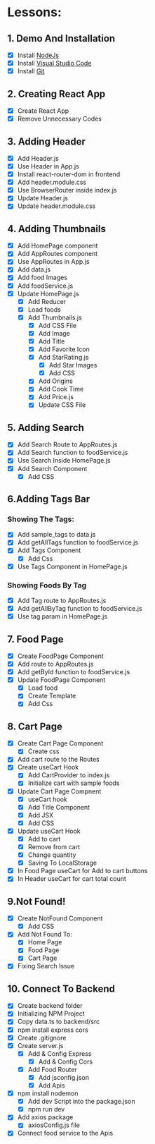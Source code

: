 # Lessons:

## 1. Demo And Installation

- [x] Install [NodeJs](https://nodejs.org/en)
- [x] Install [Visual Studio Code](https://code.visualstudio.com)
- [x] Install [Git](https://git-scm.com)

## 2. Creating React App

- [x] Create React App
- [x] Remove Unnecessary Codes

## 3. Adding Header

- [x] Add Header.js
- [x] Use Header in App.js
- [x] Install react-router-dom in frontend
- [x] Add header.module.css
- [x] Use BrowserRouter inside index.js
- [x] Update Header.js
- [x] Update header.module.css

## 4. Adding Thumbnails

- [x] Add HomePage component
- [x] Add AppRoutes component
- [x] Use AppRoutes in App.js
- [x] Add data.js
- [x] Add food Images
- [x] Add foodService.js
- [x] Update HomePage.js
  - [x] Add Reducer
  - [x] Load foods
  - [x] Add Thumbnails.js
    - [x] Add CSS File
    - [x] Add Image
    - [x] Add Title
    - [x] Add Favorite Icon
    - [x] Add StarRating.js
      - [x] Add Star Images
      - [x] Add CSS
    - [x] Add Origins
    - [x] Add Cook Time
    - [x] Add Price.js
    - [x] Update CSS File

## 5. Adding Search

- [x] Add Search Route to AppRoutes.js
- [x] Add Search function to foodService.js
- [x] Use Search Inside HomePage.js
- [x] Add Search Component
  - [x] Add CSS

## 6.Adding Tags Bar

### Showing The Tags:

- [x] Add sample_tags to data.js
- [x] Add getAllTags function to foodService.js
- [x] Add Tags Component
  - [x] Add Css
- [x] Use Tags Component in HomePage.js

### Showing Foods By Tag

- [x] Add Tag route to AppRoutes.js
- [x] Add getAllByTag function to foodService.js
- [x] Use tag param in HomePage.js

## 7. Food Page

- [x] Create FoodPage Component
- [x] Add route to AppRoutes.js
- [x] Add getById function to foodService.js
- [x] Update FoodPage Component
  - [x] Load food
  - [x] Create Template
  - [x] Add Css

## 8. Cart Page

- [x] Create Cart Page Component
  - [x] Create css
- [x] Add cart route to the Routes
- [x] Create useCart Hook
  - [x] Add CartProvider to index.js
  - [x] Initialize cart with sample foods
- [x] Update Cart Page Compnent
  - [x] useCart hook
  - [x] Add Title Component
  - [x] Add JSX
  - [x] Add CSS
- [x] Update useCart Hook
  - [x] Add to cart
  - [x] Remove from cart
  - [x] Change quantity
  - [x] Saving To LocalStorage
- [x] In Food Page useCart for Add to cart buttons
- [x] In Header useCart for cart total count

## 9.Not Found!

- [x] Create NotFound Component
  - [x] Add CSS
- [x] Add Not Found To:
  - [x] Home Page
  - [x] Food Page
  - [x] Cart Page
- [x] Fixing Search Issue

## 10. Connect To Backend

- [x] Create backend folder
- [x] Initializing NPM Project
- [x] Copy data.ts to backend/src
- [x] npm install express cors
- [x] Create .gitignore
- [x] Create server.js
  - [x] Add & Config Express
    - [x] Add & Config Cors
  - [x] Add Food Router
    - [x] Add jsconfig.json
    - [x] Add Apis
- [x] npm install nodemon
  - [x] Add dev Script into the package.json
  - [x] npm run dev
- [x] Add axios package
  - [x] axiosConfig.js file
- [x] Connect food service to the Apis
